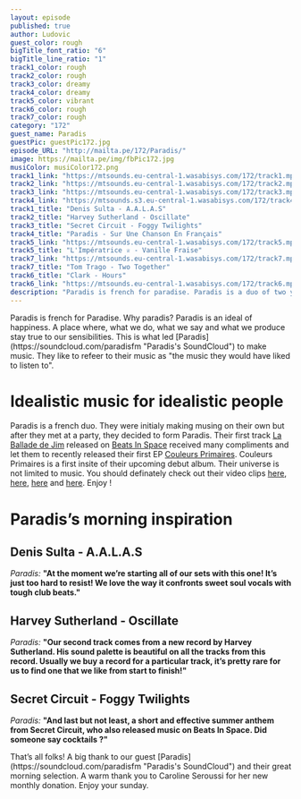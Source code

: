 ```yaml
---
layout: episode
published: true
author: Ludovic
guest_color: rough
bigTitle_font_ratio: "6"
bigTitle_line_ratio: "1"
track1_color: rough
track2_color: rough
track3_color: dreamy
track4_color: dreamy
track5_color: vibrant
track6_color: rough
track7_color: rough
category: "172"
guest_name: Paradis
guestPic: guestPic172.jpg
episode_URL: "http://mailta.pe/172/Paradis/"
image: https://mailta.pe/img/fbPic172.jpg
musiColor: musiColor172.png
track1_link: "https://mtsounds.eu-central-1.wasabisys.com/172/track1.mp3"
track2_link: "https://mtsounds.eu-central-1.wasabisys.com/172/track2.mp3"
track3_link: "https://mtsounds.eu-central-1.wasabisys.com/172/track3.mp3"
track4_link: "https://mtsounds.s3.eu-central-1.wasabisys.com/172/track4.mp3"
track1_title: "Denis Sulta - A.A.L.A.S"
track2_title: "Harvey Sutherland - Oscillate"
track3_title: "Secret Circuit - Foggy Twilights"
track4_title: "Paradis - Sur Une Chanson En Français"
track5_link: "https://mtsounds.eu-central-1.wasabisys.com/172/track5.mp3"
track5_title: "L'Impératrice ♕ - Vanille Fraise"
track7_link: "https://mtsounds.eu-central-1.wasabisys.com/172/track7.mp3"
track7_title: "Tom Trago - Two Together"
track6_title: "Clark - Hours"
track6_link: "https://mtsounds.eu-central-1.wasabisys.com/172/track6.mp3"
description: "Paradis is french for paradise. Paradis is a duo of two young french men. They make harmonious but magnetic housy vibes. How about spending the next half hour in Paradis?"
---
```


<p id="introduction">Paradis is french for Paradise. Why paradis? Paradis is an ideal of happiness. A place where, what we do, what we say and what we produce stay true to our sensibilities. This is what led [Paradis](https://soundcloud.com/paradisfm "Paradis's SoundCloud") to make music. They like to refeer to their music as "the music they would have liked to listen to".</p>

# Idealistic music for idealistic people

Paradis is a french duo. They were initialy making musing on their own but after they met at a party, they decided to form Paradis. Their first track [La Ballade de Jim](https://www.youtube.com/watch?v=cB0h-PDoRYM) released on [Beats In Space](http://www.beatsinspace.net) received many compliments and let them to recently released their first EP [Couleurs Primaires](http://po.st/CouleursPrimairesiTunes). Couleurs Primaires is a first insite of their upcoming debut album. Their universe is not limited to music. You should definately check out their video clips [here](https://www.youtube.com/watch?v=kWhR0RMcdfw), [here](https://www.youtube.com/watch?v=MCmnx-e928k), [here](https://www.youtube.com/watch?v=9OkN1m4AgIY) and [here](https://www.youtube.com/watch?v=P-8cZ6Vf2WY). Enjoy !

# Paradis’s morning inspiration
 
## Denis Sulta - A.A.L.A.S
_Paradis:_ **"**At the moment we’re starting all of our sets with this one! It’s just too hard to resist! We love the way it confronts sweet soul vocals with tough club beats.**"**
 
## Harvey Sutherland - Oscillate
_Paradis:_ **"**Our second track comes from a new record by Harvey Sutherland. His sound palette is beautiful on all the tracks from this record. Usually we buy a record for a particular track, it’s pretty rare for us to find one that we like from start to finish!**"**
 
## Secret Circuit - Foggy Twilights
_Paradis:_ **"**And last but not least, a short and effective summer anthem from Secret Circuit, who also released music on Beats In Space. Did someone say cocktails ?**"** 
 
<p id="outroduction">
That’s all folks! A big thank to our guest [Paradis](https://soundcloud.com/paradisfm "Paradis's SoundCloud") and their great morning selection. A warm thank you to Caroline Seroussi for her new monthly donation.
Enjoy your sunday.
</p>